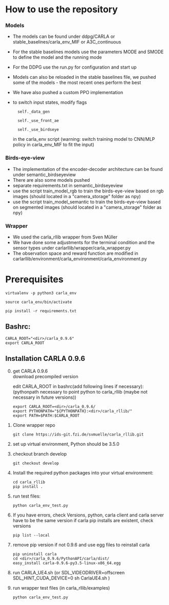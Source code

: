 # How to use the repository
### Models
- The models can be found under ddpg/CARLA or stable_baselines/carla_env_MIF or A3C_continuous
- For the stable baselines models use the parameters MODE and SMODE to define the model and the running mode
- For the DDPG use the run.py for configuration and start up
- Models can also be reloaded in the stable baselines file, we pushed some of the models - the most recent ones perform the best
- We have also pushed a custom PPO implementation
- to switch input states, modify flags   

		self._data_gen  

        self._use_front_ae  

        self._use_birdseye  

	in the carla_env script (warning: switch training model to CNN/MLP policy in carla_env_MIF to fit the input)
### Birds-eye-view
- The implementation of the encoder-decoder architecture can be found under semantic_birdseyeview
- There are also some models pushed
- separate requirements.txt in semantic_birdseyeview
- use the script train_model_rgb to train the birds-eye-view based on rgb images (should located in a "camera_storage" folder as npy)
- use the script train_model_semantic to train the birds-eye-view based on segmented images (should located in a "camera_storage" folder as npy)

### Wrapper
- We used the carla_rllib wrapper from Sven Müller
- We have done some adjustments for the terminal condition and the sensor types under carlarllib/wrapper/carla_wrapper.py
- The observation space and reward function are modified in carlarllib/environment/carla_environment/carla_environment.py



# Prerequisites
```console
virtualenv -p python3 carla_env  

source carla_env/bin/activate  

pip install -r requirements.txt  
```

## Bashrc:
```console
CARLA_ROOT="<dir>/carla_0.9.6"  
export CARLA_ROOT  
``` 

## Installation CARLA 0.9.6 
0. get CARLA 0.9.6  
	download precompiled version
	
	edit CARLA_ROOT in bashrc(add following lines if necessary):  
	(pythonpath necessary to point python to carla_rllib (maybe not necessary in future versions))  
	
	```console
	export CARLA_ROOT=<dir>/carla_0.9.6/ 
	export PYTHONPATH="${PYTHONPATH}:<dir>/carla_rllib/"  
	export PATH=$PATH:$CARLA_ROOT 
	```

1. Clone wrapper repo  
	```console
	git clone https://ids-git.fzi.de/svmuelle/carla_rllib.git
	```
2. set up virtual environment, Python should be 3.5.0
3. checkout branch develop  
	```console
	git checkout develop
	```
4. Install the required python packages into your virtual environment:  
	```console
	cd carla_rllib  
	pip install .  
	```
5. run test files:
	```console
	python carla_env_test.py
	```
6. If you have errors, check Versions, python, carla client and carla server have to be the same version
	if carla pip installs are existent, check versions
	```console
	pip list --local  
	```
7. remove pip version if not 0.9.6 and use egg files to reinstall carla  
	```console
	pip uninstall carla
	cd <dir>/carla_0.9.6/PythonAPI/carla/dist/  
	easy_install carla-0.9.6-py3.5-linux-x86_64.egg  
	```
8. run CARLA_UE4.sh (or SDL_VIDEODRIVER=offscreen SDL_HINT_CUDA_DEVICE=0 sh CarlaUE4.sh )  
9. run wrapper test files (in carla_rllib/examples)  
	```console
	python carla_env_test.py
	```
